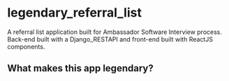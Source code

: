 # legendary_referral_list
A referral list application built for Ambassador Software Interview process. Back-end built with a Django_RESTAPI and front-end built with ReactJS components. 

## What makes this app legendary?

## 
